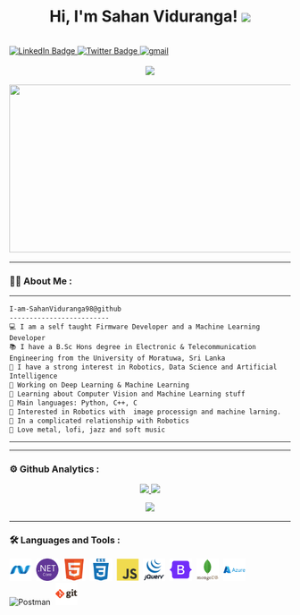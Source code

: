 <h1 align="center">
Hi, I'm Sahan Viduranga!
  <img src="https://media.giphy.com/media/M9gbBd9nbDrOTu1Mqx/giphy.gif" width="100"/>
</h1>

<br/>
<div id="badges">
  <a href="https://www.linkedin.com/in/sahanViduranga">
    <img src="https://img.shields.io/badge/LinkedIn-blue?style=for-the-badge&logo=linkedin&logoColor=white" alt="LinkedIn Badge"/>
  </a>
  <a href="https://x.com/SahanViduranga5">
    <img src="https://img.shields.io/badge/Twitter-blue?style=for-the-badge&logo=twitter&logoColor=white" alt="Twitter Badge"/>
  </a>
  <a href="mailto:sahanvidurangassc767@gmail.com" target="_blank">
<img src=https://img.shields.io/badge/gmail-%2300acee.svg?color=EA4335&style=for-the-badge&logo=gmail&logoColor=white alt=gmail style="margin-bottom: 5px;" />
</div>
<p align="center">
  <a href="https://github.com/DenverCoder1/readme-typing-svg">
    <img src="https://readme-typing-svg.herokuapp.com?lines=Electronics+and+Tele.+Engineer;Firmware+Developer;Embedded+Software+Engineer;Always+learning+new+things&center=true&width=380&height=45">
  </a>
</p>

<div align="center">
  <img src="https://media.giphy.com/media/dWesBcTLavkZuG35MI/giphy.gif" width="600" height="300"/>
</div>

---
### :man_technologist: About Me :
<hr>

```
I-am-SahanViduranga98@github
-------------------------
💻 I am a self taught Firmware Developer and a Machine Learning Developer
📚 I have a B.Sc Hons degree in Electronic & Telecommunication  Engineering from the University of Moratuwa, Sri Lanka
📝 I have a strong interest in Robotics, Data Science and Artificial Intelligence
🔭 Working on Deep Learning & Machine Learning
🌱 Learning about Computer Vision and Machine Learning stuff
🌟 Main languages: Python, C++, C
🚩 Interested in Robotics with  image processign and machine larning.
💖 In a complicated relationship with Robotics
🎵 Love metal, lofi, jazz and soft music
```
<hr>



---


### ⚙️ Github Analytics :

<p align="center">
  <a href="https://github.com/SahanViduranga98">
    <img height="180em" src="https://github-readme-stats-eight-theta.vercel.app/api?username=SahanViduranga98&show_icons=true&theme=algolia&include_all_commits=true&count_private=true"/>
  </a>
  <a href="https://github.com/SahanViduranga98">
    <img height="180em" src="https://github-readme-stats-eight-theta.vercel.app/api/top-langs/?username=SahanViduranga98&layout=compact&langs_count=8&theme=algolia"/>
  </a>
</p>
<p align="center">
  <img height="180em" src="https://github-readme-streak-stats.herokuapp.com/?user=SahanViduranga98&theme=dark&hide_border=true"/>
</p>


---

### :hammer_and_wrench: Languages and Tools :
<div>
 <img src="https://github.com/devicons/devicon/blob/master/icons/dot-net/dot-net-original.svg" title="Dotnet" alt="Dotnet" width="40" height="40"/>&nbsp;
 <img src="https://github.com/devicons/devicon/blob/master/icons/dotnetcore/dotnetcore-original.svg" title=".NET Core" alt=".Net Core" width="40" height="40"/>&nbsp;
 <img src="https://github.com/devicons/devicon/blob/master/icons/html5/html5-original.svg" title="HTML5" alt="HTML" width="40" height="40"/>&nbsp;
 <img src="https://github.com/devicons/devicon/blob/master/icons/css3/css3-plain-wordmark.svg"  title="CSS3" alt="CSS" width="40" height="40"/>&nbsp;
 <img src="https://github.com/devicons/devicon/blob/master/icons/javascript/javascript-original.svg" title="JavaScript" alt="JavaScript" width="40" height="40"/>&nbsp;
 <img src="https://github.com/devicons/devicon/blob/master/icons/jquery/jquery-original-wordmark.svg" title="jQuery" alt="jQuery" width="40" height="40"/>&nbsp;
 <img src="https://github.com/devicons/devicon/blob/master/icons/bootstrap/bootstrap-plain.svg" title="Bootstrap" alt="Bootstrap" width="40" height="40"/>&nbsp;
 <img src="https://github.com/devicons/devicon/blob/master/icons/mongodb/mongodb-original-wordmark.svg" title="mongoDB"  alt="mongoDB" width="40" height="40"/>&nbsp;
 <img src="https://github.com/devicons/devicon/blob/master/icons/azure/azure-original-wordmark.svg" title="Azure" alt="Azure" width="40" height="40"/>&nbsp;
 <img src="https://www.vectorlogo.zone/logos/getpostman/getpostman-icon.svg" title="Postman"  alt="Postman" width="40" height="40"/>&nbsp;
 <img src="https://github.com/devicons/devicon/blob/master/icons/git/git-original-wordmark.svg" title="Git" **alt="Git" width="40" height="40"/>&nbsp;
</div>
